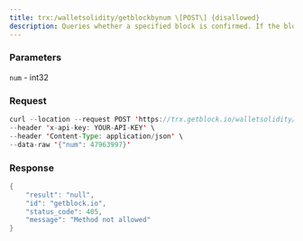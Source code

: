 ```yaml
---
title: trx:/walletsolidity/getblockbynum \[POST\] {disallowed}
description: Queries whether a specified block is confirmed. If the block can beobtained, the block is confirmed by the network if the block cannot beobtained, the block is not confirmed by the network
---
```


### Parameters


`num` - int32

### Request

``` java
curl --location --request POST 'https://trx.getblock.io/walletsolidity/getblockbynum' \
--header 'x-api-key: YOUR-API-KEY' \
--header 'Content-Type: application/json' \
--data-raw '{"num": 47963997}'
```

###  Response

``` java
{
    "result": "null",
    "id": "getblock.io",
    "status_code": 405,
    "message": "Method not allowed"
}
```

